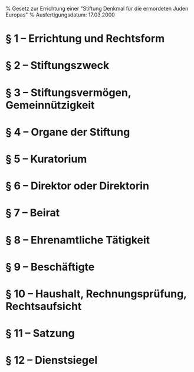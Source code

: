 % Gesetz zur Errichtung einer "Stiftung Denkmal für die ermordeten Juden Europas"
% Ausfertigungsdatum: 17.03.2000
 
# § 1 – Errichtung und Rechtsform

# § 2 – Stiftungszweck

# § 3 – Stiftungsvermögen, Gemeinnützigkeit

# § 4 – Organe der Stiftung

# § 5 – Kuratorium

# § 6 – Direktor oder Direktorin

# § 7 – Beirat

# § 8 – Ehrenamtliche Tätigkeit

# § 9 – Beschäftigte

# § 10 – Haushalt, Rechnungsprüfung, Rechtsaufsicht

# § 11 – Satzung

# § 12 – Dienstsiegel
